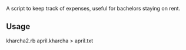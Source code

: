 A script to keep track of expenses, useful for bachelors staying on rent.

Usage
---------

kharcha2.rb april.kharcha > april.txt
